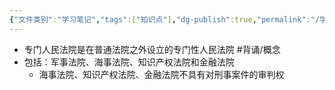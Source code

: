 ```yaml
---
{"文件类别":"学习笔记","tags":["知识点"],"dg-publish":true,"permalink":"/学习笔记studyup/知识点cheese/专门人民法院/","dgPassFrontmatter":true,"noteIcon":"","created":"2024-09-23T16:31:55.662+08:00","updated":"2024-09-23T16:32:39.073+08:00"}
---
```


- 专门人民法院是在普通法院之外设立的专门性人民法院 #背诵/概念 
- 包括：军事法院、海事法院、知识产权法院和金融法院
	- 海事法院、知识产权法院、金融法院不具有对刑事案件的审判权
